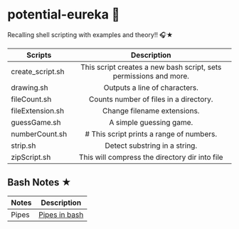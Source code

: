 # potential-eureka 👋
Recalling shell scripting with examples and theory!! 🎧★


| Scripts            | Description   |
| -------------      |:-------------:|
| create_script.sh      |  This script creates a new bash script, sets permissions and more. | 
| drawing.sh          | Outputs a line of characters.      | 
| fileCount.sh      | Counts number of files in a directory.      |
| fileExtension.sh     | Change filename extensions.      |
| guessGame.sh      | A simple guessing game.      |
| numberCount.sh      | # This script prints a range of numbers.      |
| strip.sh      | Detect substring in a string.      |
| zipScript.sh      |  This will compress the directory dir into file     |


## Bash Notes ★

| Notes            | Description   |
| -------------      |:-------------:|
| Pipes     |  [Pipes in bash](https://www.howtoforge.com/linux-mkfifo-command/) | 
